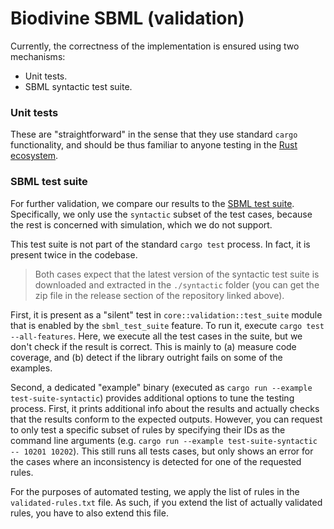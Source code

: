 # Biodivine SBML (validation)

Currently, the correctness of the implementation is ensured using two
mechanisms:

 - Unit tests.
 - SBML syntactic test suite.

### Unit tests

These are "straightforward" in the sense that they use standard `cargo`
functionality, and should be thus familiar to anyone testing in the
[Rust ecosystem](https://doc.rust-lang.org/book/ch11-01-writing-tests.html).

### SBML test suite

For further validation, we compare our results to the 
[SBML test suite](https://github.com/sbmlteam/sbml-test-suite/releases).
Specifically, we only use the `syntactic` subset of the test cases,
because the rest is concerned with simulation, which we do not support.

This test suite is not part of the standard `cargo test` process. In fact,
it is present twice in the codebase.

 > Both cases expect that the latest version of the syntactic test suite 
 > is downloaded and extracted in the `./syntactic` folder (you can get 
 > the zip file in the release section of the repository linked above).

First, it is present as a "silent" test in `core::validation::test_suite`
module that is enabled by the `sbml_test_suite` feature. To run it, execute
`cargo test --all-features`. Here, we execute all the test cases in the suite, 
but we don't check if the result is correct. This is mainly to (a) measure code
coverage, and (b) detect if the library outright fails on some of the examples.

Second, a dedicated "example" binary (executed as 
`cargo run --example test-suite-syntactic`) provides additional options to
tune the testing process. First, it prints additional info about the results
and actually checks that the results conform to the expected outputs. However,
you can request to only test a specific subset of rules by specifying their IDs
as the command line arguments (e.g. `cargo run --example test-suite-syntactic -- 10201 10202`). 
This still runs all tests cases, but only shows 
an error for the cases where an inconsistency is detected  for one of the 
requested rules. 

For the purposes of automated testing, we apply the list of rules in the 
`validated-rules.txt` file. As such, if you extend the list of actually validated
rules, you have to also extend this file.